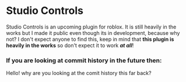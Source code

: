 # Studio Controls
Studio Controls is an upcoming plugin for roblox. It is still heavily in the works but I made it public even though its in development, because why not? I don't expect anyone to find this, keep in mind that **this plugin is heavily in the works** so don't expect it to work ***at all***!

### If you are looking at commit history in the future then: 
Hello! why are you looking at the comit history this far back?
